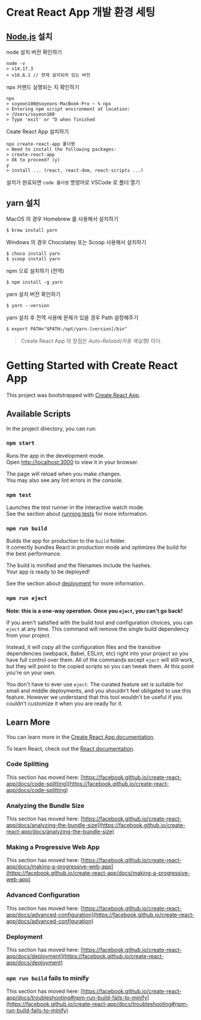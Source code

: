 # Creat React App 개발 환경 세팅

## [Node.js](https://nodejs.org/ko/) 설치

node 설치 버전 확인하기
```shell
node -v
> v14.17.3
> v16.6.1 // 현재 설치되어 있는 버전
```
npx 커맨드 실행되는 지 확인하기
```shell
npx
> soyeon100@soyeons-MacBook-Pro ~ % npx
> Entering npm script environment at location:
> /Users/soyeon100
> Type 'exit' or ^D when finished
```
Ceate React App 설치하기  

```shell
npx create-react-app 폴더명
> Need to install the following packages:
> create-react-app
> Ok to proceed? (y)
y
> install ... (react, react-dom, react-scripts ...)
```
설치가 완료되면 ```code 폴더명``` 명령어로 VSCode 로 폴더 열기

## yarn 설치
MacOS 의 경우 Homebrew 를 사용해서 설치하기
```shell
$ brew install yarn
```
Windows 의 경우 Chocolatey 또는 Scoop 사용해서 설치하기
```shell
$ choco install yarn
$ scoop install yarn
```
npm 으로 설치하기 (전역) 
```shell
$ npm install -g yarn
```

yarn 설치 버전 확인하기
```shell
$ yarn --version
```

yarn 설치 후 전역 사용에 문제가 있을 경우 Path 설정해주기
```shell
$ export PATH="$PATH:/opt/yarn-[version]/bin"
```

> Create React App 의 장점은 *Auto-Reload(자동 재실행)* 이다.







# Getting Started with Create React App

This project was bootstrapped with [Create React App](https://github.com/facebook/create-react-app).

## Available Scripts

In the project directory, you can run:

### `npm start`

Runs the app in the development mode.\
Open [http://localhost:3000](http://localhost:3000) to view it in your browser.

The page will reload when you make changes.\
You may also see any lint errors in the console.

### `npm test`

Launches the test runner in the interactive watch mode.\
See the section about [running tests](https://facebook.github.io/create-react-app/docs/running-tests) for more information.

### `npm run build`

Builds the app for production to the `build` folder.\
It correctly bundles React in production mode and optimizes the build for the best performance.

The build is minified and the filenames include the hashes.\
Your app is ready to be deployed!

See the section about [deployment](https://facebook.github.io/create-react-app/docs/deployment) for more information.

### `npm run eject`

**Note: this is a one-way operation. Once you `eject`, you can't go back!**

If you aren't satisfied with the build tool and configuration choices, you can `eject` at any time. This command will remove the single build dependency from your project.

Instead, it will copy all the configuration files and the transitive dependencies (webpack, Babel, ESLint, etc) right into your project so you have full control over them. All of the commands except `eject` will still work, but they will point to the copied scripts so you can tweak them. At this point you're on your own.

You don't have to ever use `eject`. The curated feature set is suitable for small and middle deployments, and you shouldn't feel obligated to use this feature. However we understand that this tool wouldn't be useful if you couldn't customize it when you are ready for it.

## Learn More

You can learn more in the [Create React App documentation](https://facebook.github.io/create-react-app/docs/getting-started).

To learn React, check out the [React documentation](https://reactjs.org/).

### Code Splitting

This section has moved here: [https://facebook.github.io/create-react-app/docs/code-splitting](https://facebook.github.io/create-react-app/docs/code-splitting)

### Analyzing the Bundle Size

This section has moved here: [https://facebook.github.io/create-react-app/docs/analyzing-the-bundle-size](https://facebook.github.io/create-react-app/docs/analyzing-the-bundle-size)

### Making a Progressive Web App

This section has moved here: [https://facebook.github.io/create-react-app/docs/making-a-progressive-web-app](https://facebook.github.io/create-react-app/docs/making-a-progressive-web-app)

### Advanced Configuration

This section has moved here: [https://facebook.github.io/create-react-app/docs/advanced-configuration](https://facebook.github.io/create-react-app/docs/advanced-configuration)

### Deployment

This section has moved here: [https://facebook.github.io/create-react-app/docs/deployment](https://facebook.github.io/create-react-app/docs/deployment)

### `npm run build` fails to minify

This section has moved here: [https://facebook.github.io/create-react-app/docs/troubleshooting#npm-run-build-fails-to-minify](https://facebook.github.io/create-react-app/docs/troubleshooting#npm-run-build-fails-to-minify)

